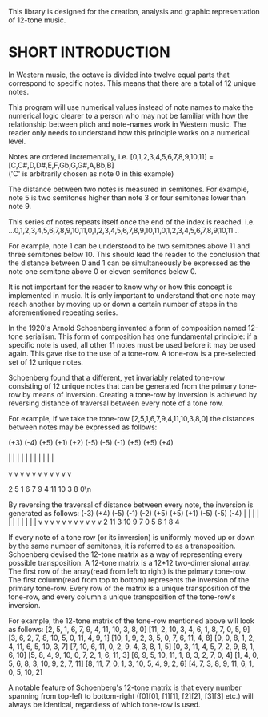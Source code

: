 This library is designed for the creation, analysis and graphic representation of 12-tone music.


SHORT INTRODUCTION
====================
In Western music, the octave is divided into twelve equal parts that correspond to specific notes.
This means that there are a total of 12 unique notes. 

This program will use numerical values instead of note names to make the numerical logic clearer
to a person who may not be familiar with how the relationship between pitch and note-names work in Western music.
The reader only needs to understand how this principle works on a numerical level.

Notes are ordered incrementally,
i.e. [0,1,2,3,4,5,6,7,8,9,10,11] = [C,C#,D,D#,E,F,Gb,G,G#,A,Bb,B]  
    ('C' is arbitrarily chosen as note 0 in this example)

The distance between two notes is measured in semitones. For example,
note 5 is two semitones higher than note 3 or four semitones lower than note 9.

This series of notes repeats itself once the end of the index is reached. i.e. 
...0,1,2,3,4,5,6,7,8,9,10,11,0,1,2,3,4,5,6,7,8,9,10,11,0,1,2,3,4,5,6,7,8,9,10,11...

For example, note 1 can be understood to be two semitones above 11
and three semitones below 10. This should lead the reader to the conclusion that
the distance between 0 and 1 can be simultaneously be expressed as the note
one semitone above 0 or eleven semitones below 0.

It is not important for the reader to know why or how this concept is implemented in music.
It is only important to understand that one note may reach another by moving up or down a 
certain number of steps in the aforementioned repeating series. 

In the 1920's Arnold Schoenberg invented a form of composition named 12-tone serialism.
This form of composition has one fundamental principle:
if a specific note is used, all other 11 notes must be used before it may be used again.
This gave rise to the use of a tone-row. A tone-row is a pre-selected set of 12 unique notes. 

Schoenberg found that a different, yet invariably related tone-row consisting of 12 unique notes that
can be generated from the primary tone-row by means of inversion. 
Creating a tone-row by inversion is achieved by reversing distance of traversal between every note of a tone row. 


For example, if we take the tone-row [2,5,1,6,7,9,4,11,10,3,8,0] the distances between notes may be expressed as follows:

 (+3) (-4) (+5) (+1) (+2) (-5) (-5)  (-1)  (+5) (+5) (+4)

  |    |    |    |    |    |    |     |     |    |    |

  v    v    v    v    v    v    v     v     v    v    v
  
2    5    1    6    7    9    4    11    10    3    8    0\n

By reversing the traversal of distance between every note, the inversion is generated as follows:
 (-3)  (+4) (-5)  (-1) (-2) (+5) (+5) (+1) (-5) (-5) (-4)
  |     |    |     |    |    |    |    |    |    |    |
  v     v    v     v    v    v    v    v    v    v    v
2   11     3    10    9    7    0    5    6    1    8    4

If every note of a tone row (or its inversion) is uniformly moved up or down by the same number of semitones,
it is referred to as a transposition. Schoenberg devised the 12-tone matrix as a way of representing every
possible transposition. A 12-tone matrix is a 12*12 two-dimensional array. The first row of the array(read from
left to right) is the primary tone-row. The first column(read from top to bottom) represents the inversion
of the primary tone-row. Every row of the matrix is a unique transposition of the tone-row,
and every column a unique transposition of the tone-row's inversion.

For example, the 12-tone matrix of the tone-row mentioned above will look as follows:
[2, 5, 1, 6, 7, 9, 4, 11, 10, 3, 8, 0]
[11, 2, 10, 3, 4, 6, 1, 8, 7, 0, 5, 9]
[3, 6, 2, 7, 8, 10, 5, 0, 11, 4, 9, 1]
[10, 1, 9, 2, 3, 5, 0, 7, 6, 11, 4, 8]
[9, 0, 8, 1, 2, 4, 11, 6, 5, 10, 3, 7]
[7, 10, 6, 11, 0, 2, 9, 4, 3, 8, 1, 5]
[0, 3, 11, 4, 5, 7, 2, 9, 8, 1, 6, 10]
[5, 8, 4, 9, 10, 0, 7, 2, 1, 6, 11, 3]
[6, 9, 5, 10, 11, 1, 8, 3, 2, 7, 0, 4]
[1, 4, 0, 5, 6, 8, 3, 10, 9, 2, 7, 11]
[8, 11, 7, 0, 1, 3, 10, 5, 4, 9, 2, 6]
[4, 7, 3, 8, 9, 11, 6, 1, 0, 5, 10, 2]

A notable feature of Schoenberg's 12-tone matrix is that every number spanning
from top-left to bottom-right ([0][0], [1][1], [2][2], [3][3] etc.) will always be
identical, regardless of which tone-row is used.
